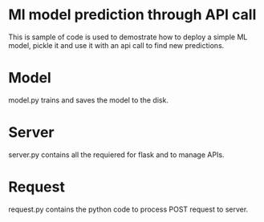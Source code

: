 
# Ml model prediction through API call
This is sample of code is used to demostrate how to deploy a simple ML model, pickle it and use it with an api call to find new predictions.

# Model
model.py trains and saves the model to the disk.

# Server
server.py contains all the requiered for flask and to manage APIs.

# Request
request.py contains the python code to process POST request to server.
